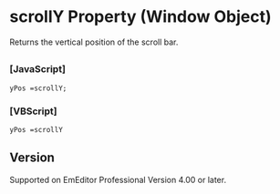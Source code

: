 # scrollY Property (Window Object)

Returns the vertical position of the scroll bar.

## 

### \[JavaScript\]

```
yPos =scrollY;
```

### \[VBScript\]

```
yPos =scrollY
```

## Version

Supported on EmEditor Professional Version 4.00 or later.
